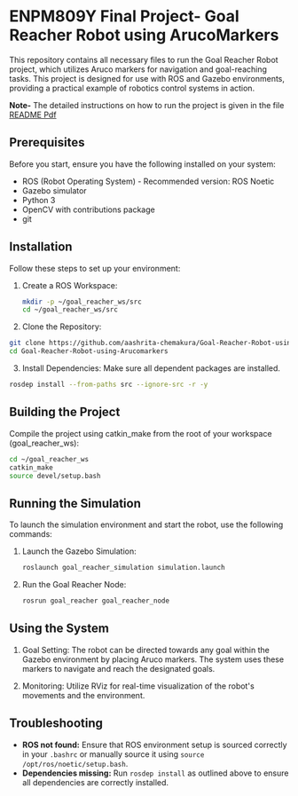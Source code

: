 # ENPM809Y Final Project- Goal Reacher Robot using ArucoMarkers
This repository contains all necessary files to run the Goal Reacher Robot project, which utilizes Aruco markers for navigation and goal-reaching tasks. This project is designed for use with ROS and Gazebo environments, providing a practical example of robotics control systems in action.

**Note-** The detailed instructions on how to run the project is given in the file [README Pdf](readme.pdf)

## Prerequisites

Before you start, ensure you have the following installed on your system:
- ROS (Robot Operating System) - Recommended version: ROS Noetic
- Gazebo simulator
- Python 3
- OpenCV with contributions package
- git

## Installation

Follow these steps to set up your environment:

1. Create a ROS Workspace:
   ```bash
   mkdir -p ~/goal_reacher_ws/src
   cd ~/goal_reacher_ws/src
   ```
2. Clone the Repository:
```bash
git clone https://github.com/aashrita-chemakura/Goal-Reacher-Robot-using-Arucomarkers.git
cd Goal-Reacher-Robot-using-Arucomarkers
```
3. Install Dependencies:
Make sure all dependent packages are installed.
```bash
rosdep install --from-paths src --ignore-src -r -y
```
## Building the Project
Compile the project using catkin_make from the root of your workspace (goal_reacher_ws):
```bash
cd ~/goal_reacher_ws
catkin_make
source devel/setup.bash
```
## Running the Simulation
To launch the simulation environment and start the robot, use the following commands:
1. Launch the Gazebo Simulation:
   ```bash
   roslaunch goal_reacher_simulation simulation.launch
   ```
2. Run the Goal Reacher Node:
   ```bash
   rosrun goal_reacher goal_reacher_node
   ```
## Using the System
1. Goal Setting:
The robot can be directed towards any goal within the Gazebo environment by placing Aruco markers. The system uses these markers to navigate and reach the designated goals.

3. Monitoring:
Utilize RViz for real-time visualization of the robot's movements and the environment.

## Troubleshooting
- **ROS not found:** Ensure that ROS environment setup is sourced correctly in your `.bashrc` or manually source it using `source /opt/ros/noetic/setup.bash`.
- **Dependencies missing:** Run `rosdep install` as outlined above to ensure all dependencies are correctly installed.
